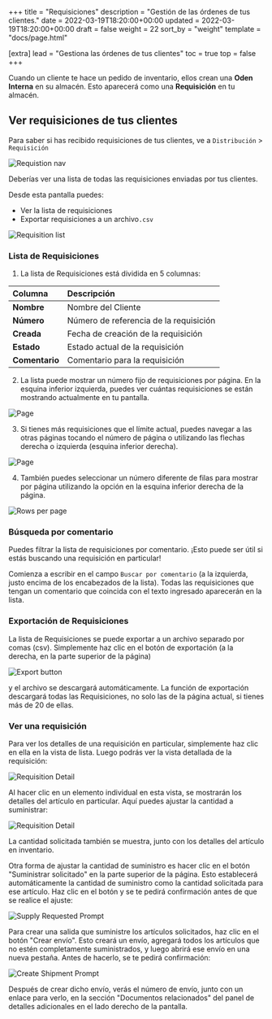 +++
title = "Requisiciones"
description = "Gestión de las órdenes de tus clientes."
date = 2022-03-19T18:20:00+00:00
updated = 2022-03-19T18:20:00+00:00
draft = false
weight = 22
sort_by = "weight"
template = "docs/page.html"

[extra]
lead = "Gestiona las órdenes de tus clientes"
toc = true
top = false
+++

Cuando un cliente te hace un pedido de inventario, ellos crean una  **Oden Interna** en su almacén. Esto aparecerá como una **Requisición** en tu almacén. 

## Ver requisiciones de tus clientes

Para saber si has recibido requisiciones de tus clientes, ve a `Distribución` > `Requisición`

![Requistion nav](/docs/distribution/images/req_gotoreq2.png)

Deberías ver una lista de todas las requisiciones enviadas por tus clientes.

Desde esta pantalla puedes:
* Ver la lista de requisiciones
* Exportar requisiciones a un archivo`.csv`

![Requisition list](/docs/distribution/images/req_list.png)


### Lista de Requisiciones

1. La lista de Requisiciones está dividida en 5 columnas:

| Columna| Descripción |
| :---------- | :---------- |
| **Nombre** | Nombre del Cliente | 
| **Número** | Número de referencia de la requisición | 
| **Creada** | Fecha de creación de la requisición | 
| **Estado** | Estado actual de la requisición| 
| **Comentario** | Comentario para la requisición |

2. La lista puede mostrar un número fijo de requisiciones por página. En la esquina inferior izquierda, puedes ver cuántas requisiciones se están mostrando actualmente en tu pantalla.

![Page](/docs/distribution/images/os_list_showing.png)

3. Si tienes más requisiciones que el límite actual, puedes navegar a las otras páginas tocando el número de página o utilizando las flechas derecha o izquierda (esquina inferior derecha). 

![Page](/docs/distribution/images/os_list_pagenumbers.png)

4. También puedes seleccionar un número diferente de filas para mostrar por página utilizando la opción en la esquina inferior derecha de la página.

![Rows per page](/docs/introduction/images/rows-per-page-select.png)
### Búsqueda por comentario

Puedes filtrar la lista de requisiciones por comentario. ¡Esto puede ser útil si estás buscando una requisición en particular!

Comienza a escribir en el campo `Buscar por comentario` (a la izquierda, justo encima de los encabezados de la lista). Todas las requisiciones que tengan un comentario que coincida con el texto ingresado aparecerán en la lista.

### Exportación de Requisiciones

La lista de Requisiciones se puede exportar a un archivo separado por comas (csv). Simplemente haz clic en el botón de exportación (a la derecha, en la parte superior de la página)

![Export button](/docs/distribution/images/export.png)

y el archivo se descargará automáticamente. La función de exportación descargará todas las Requisiciones, no solo las de la página actual, si tienes más de 20 de ellas. 

### Ver una requisición

Para ver los detalles de una requisición en particular, simplemente haz clic en ella en la vista de lista. Luego podrás ver la vista detallada de la requisición:

![Requisition Detail](/docs/distribution/images/requisition-detail.png)

Al hacer clic en un elemento individual en esta vista, se mostrarán los detalles del artículo en particular. Aquí puedes ajustar la cantidad a suministrar:

![Requisition Detail](/docs/distribution/images/requisition-item-detail.png)

La cantidad solicitada también se muestra, junto con los detalles del artículo en inventario.


Otra forma de ajustar la cantidad de suministro es hacer clic en el botón "Suministrar solicitado" en la parte superior de la página. Esto establecerá automáticamente la cantidad de suministro como la cantidad solicitada para ese artículo. Haz clic en el botón y se te pedirá confirmación antes de que se realice el ajuste:

![Supply Requested Prompt](/docs/distribution/images/requisition-supply-to-requested.png)


Para crear una salida que suministre los artículos solicitados, haz clic en el botón "Crear envío". Esto creará un envío, agregará todos los artículos que no estén completamente suministrados, y luego abrirá ese envío en una nueva pestaña. Antes de hacerlo, se te pedirá confirmación:

![Create Shipment Prompt](/docs/distribution/images/requisition-create-shipment.png)

Después de crear dicho envío, verás el número de envío, junto con un enlace para verlo, en la sección "Documentos relacionados" del panel de detalles adicionales en el lado derecho de la pantalla.
